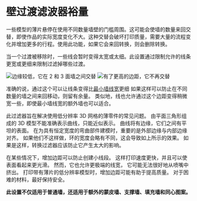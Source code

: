 壁过渡滤波器裕量
====
一些模型的薄片悬停在使用不同数量墙壁的门槛周围。这可能会使墙的数量来回交替，即使作品的实际宽度变化不大。这种交替会破坏打印质量，需要大量的流程变化并增加更多的行程。使用此功能，如果它会来回转换，则会删除转换。

当一个过渡被移除时，一些线会暂时变得太宽或太细。此设置通过限制允许的线条更宽或更细来限制过滤掉哪些过渡。

![边缘较低，它在 2 和 3 面墙之间交替](../images/wall_transition_filter_off.png)
![有了更高的边距，它不再交替](../images/wall_transition_filter_on.png)

准确的说，通过这个可以让线条变得比[最小墙线宽](min_wall_line_width.md)更细 如果这样可以防止在不同数量的墙之间来回移动，则留有余量。 类似地，线也允许通过这个边距变得稍微宽一些，即使最小墙线宽的额外墙也可以适合。

 此过滤器旨在解决使用低分辨率 3D 网格的薄零件的常见问题。 由平面三角形组成的 3D 模型不能准确表示曲线，只能近似表示。 曲线将有边缘，它们之间有平坦的表面。 在为具有恒定宽度的弯曲部件建模时，重要的是外部边缘与内部边缘对齐。 如果他们不这样做，环的宽度会略有不同，这会导致如上所示的效果。 如果是这样，转换过滤器应该防止它产生太大的影响。

 在某些情况下，增加边距可以防止创建小线段。 这样打印速度更快，并且可以使表面看起来更光滑。 然而，它也允许更极端的线宽， 它可能无法很好地从喷嘴中挤出。 打印带有薄片的低分辨率模型时，增加边距可能有助于提高质量。 对于困难的材料，最好保持安全。

 **此设置不仅适用于普通墙，还适用于额外的蒙皮墙、支撑墙、填充墙和同心图案。**
<!--machine translation-->